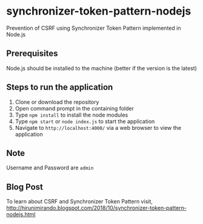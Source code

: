 # synchronizer-token-pattern-nodejs
Prevention of CSRF using Synchronizer Token Pattern implemented in Node.js

## Prerequisites
Node.js should be installed to the machine
(better if the version is the latest)

## Steps to run the application
1. Clone or download the repository
2. Open command prompt in the containing folder
3. Type `npm install` to install the node modules
4. Type `npm start` or `node index.js` to start the application
5. Navigate to `http://localhost:4000/` via a web browser to view the application

## Note
Username and Password are `admin`

## Blog Post
To learn about CSRF and Synchronizer Token Pattern visit,  
http://hirunimirando.blogspot.com/2018/10/synchronizer-token-pattern-nodejs.html
